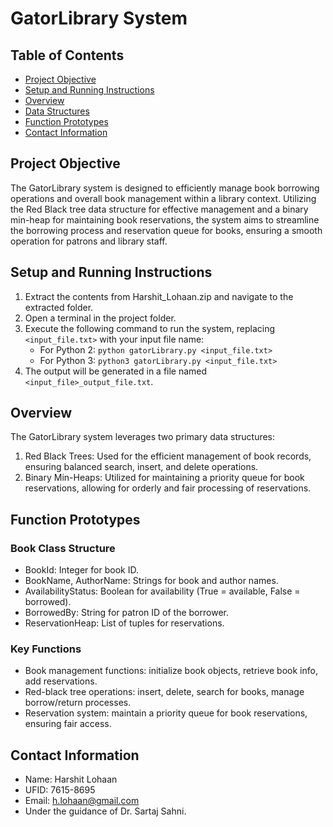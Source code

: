 # GatorLibrary System

## Table of Contents
- [Project Objective](#project-objective)
- [Setup and Running Instructions](#setup-and-running-instructions)
- [Overview](#overview)
- [Data Structures](#data-structures)
- [Function Prototypes](#function-prototypes)
- [Contact Information](#contact-information)

## Project Objective
The GatorLibrary system is designed to efficiently manage book borrowing operations and overall book management within a library context. Utilizing the Red Black tree data structure for effective management and a binary min-heap for maintaining book reservations, the system aims to streamline the borrowing process and reservation queue for books, ensuring a smooth operation for patrons and library staff.

## Setup and Running Instructions
1. Extract the contents from Harshit_Lohaan.zip and navigate to the extracted folder.
2. Open a terminal in the project folder.
3. Execute the following command to run the system, replacing `<input_file.txt>` with your input file name:
    - For Python 2: `python gatorLibrary.py <input_file.txt>`
    - For Python 3: `python3 gatorLibrary.py <input_file.txt>`
4. The output will be generated in a file named `<input_file>_output_file.txt`.

## Overview
The GatorLibrary system leverages two primary data structures:

1. Red Black Trees: Used for the efficient management of book records, ensuring balanced search, insert, and delete operations.
2. Binary Min-Heaps: Utilized for maintaining a priority queue for book reservations, allowing for orderly and fair processing of reservations.

## Function Prototypes
### Book Class Structure
- BookId: Integer for book ID.
- BookName, AuthorName: Strings for book and author names.
- AvailabilityStatus: Boolean for availability (True = available, False = borrowed).
- BorrowedBy: String for patron ID of the borrower.
- ReservationHeap: List of tuples for reservations.

### Key Functions
- Book management functions: initialize book objects, retrieve book info, add reservations.
- Red-black tree operations: insert, delete, search for books, manage borrow/return processes.
- Reservation system: maintain a priority queue for book reservations, ensuring fair access.

## Contact Information
- Name: Harshit Lohaan
- UFID: 7615-8695
- Email: h.lohaan@gmail.com
- Under the guidance of Dr. Sartaj Sahni.
